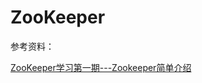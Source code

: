 # ZooKeeper





参考资料：

[ZooKeeper学习第一期---Zookeeper简单介绍](https://www.cnblogs.com/wuxl360/p/5817471.html)